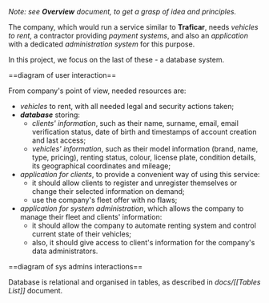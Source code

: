 *Note: see **Overview** document, to get a grasp of idea and principles.*

The company, which would run a service similar to **Traficar**, needs *vehicles to rent*, a contractor providing *payment systems*, and also an *application* with a dedicated *administration system* for this purpose.

In this project, we focus on the last of these - a database system.

==diagram of user interaction==

From company's point of view, needed resources are:
- *vehicles* to rent, with all needed legal and security actions taken;
- ***database*** storing:
	- *clients' information*, such as their name, surname, email, email verification status, date of birth and timestamps of account creation and last access;
	- *vehicles' information*, such as their model information (brand, name, type, pricing), renting status, colour, license plate, condition details, its geographical coordinates and mileage;
- *application for clients*, to provide a convenient way of using this service:
	- it should allow clients to register and unregister themselves or change their selected information on demand;
	- use the company's fleet offer with no flaws;
- *application for system administration*, which allows the company to manage their fleet and clients' information:
	- it should allow the company to automate renting system and control current state of their vehicles;
	- also, it should give access to client's information for the company's data administrators.

==diagram of sys admins interactions==

Database is relational and organised in tables, as described in *docs/[[Tables List]]* document.
